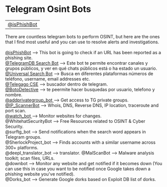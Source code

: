 <h1> Telegram Osint Bots </h1>
<table>
  <td><a href="https://web.telegram.org/k/#@isPhishBot">@isPhishBot</a></td>

</table>
<p> 
There are countless telegram bots to perform OSINT, but here are the ones that I find most useful and you can use to resolve alerts and investigations.
<br>
<br>
<a href="https://web.telegram.org/k/#@isPhishBot">@isPhishBot</a> --> This bot is going to check if an URL has been reported as a phishing site.<br>
<a href="https://web.telegram.org/k/#@tgdb_bot">@TelegramDB Search Bot</a> --> Este bot te permite encontrar canales y grupos públicos, y ver en qué chats públicos está o ha estado un usuario.<br>
<a href="https://web.telegram.org/k/#@Universal_Search_Bot">@Universal Search Bot</a> --> Busca en diferentes plataformas números de teléfono, username, email addresses etc.<br>
<a href="https://web.telegram.org/k/#@TelegagoBot">@Telegago CSE</a> --> buscador dentro de telegram.<br>
<a href="https://web.telegram.org/k/#@CALLNAMOBOT">@BotoDetective</a> --> te peermite hacer busquedas por usuario, telefono y nombre.<br>
<a href="https://web.telegram.org/k/#@addprivategrougp_bot">@addprivategroup_bot </a> --> Get access to TG private groups.<br>
<a href="https://web.telegram.org/k/#@IP_ScannerBot">@IP_ScannerBot</a> --> Whois, DNS, Reverse DNS, IP location, traceroute and port scan.<br>
<a href="https://web.telegram.org/k/#@watch_bot">@watch_bot </a>--> Monitor websites for changes.<br>
@WhitehatSecurityBot --> Free Resources related to OSINT & Cyber Security.<br>
@surftg_bot --> Send notifications when the search word appears in Telegram groups.<br>
@SherlockProject_bot --> Finds accounts with a similar username across 300+ platforms.<br>
@deepl_translator_bot  --> translator.
@MalScanBot --> Malware analysis toolkit; scan files, URLs.<br>
@downbot --> Monitor any website and get notified if it becomes down (You can use this in case you want to be notified once Google takes down a phishing website you've notified).<br>
@Dorks_bot --> Generate Google dorks based on Exploit DB list of dorks.<br> </p>
</body>
